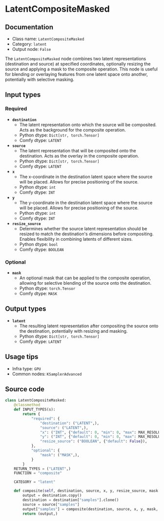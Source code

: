 # LatentCompositeMasked
## Documentation
- Class name: `LatentCompositeMasked`
- Category: `latent`
- Output node: `False`

The `LatentCompositeMasked` node combines two latent representations (destination and source) at specified coordinates, optionally resizing the source and applying a mask to the composite operation. This node is useful for blending or overlaying features from one latent space onto another, potentially with selective masking.
## Input types
### Required
- **`destination`**
    - The latent representation onto which the source will be composited. Acts as the background for the composite operation.
    - Python dtype: `Dict[str, torch.Tensor]`
    - Comfy dtype: `LATENT`
- **`source`**
    - The latent representation that will be composited onto the destination. Acts as the overlay in the composite operation.
    - Python dtype: `Dict[str, torch.Tensor]`
    - Comfy dtype: `LATENT`
- **`x`**
    - The x-coordinate in the destination latent space where the source will be placed. Allows for precise positioning of the source.
    - Python dtype: `int`
    - Comfy dtype: `INT`
- **`y`**
    - The y-coordinate in the destination latent space where the source will be placed. Allows for precise positioning of the source.
    - Python dtype: `int`
    - Comfy dtype: `INT`
- **`resize_source`**
    - Determines whether the source latent representation should be resized to match the destination's dimensions before compositing. Enables flexibility in combining latents of different sizes.
    - Python dtype: `bool`
    - Comfy dtype: `BOOLEAN`
### Optional
- **`mask`**
    - An optional mask that can be applied to the composite operation, allowing for selective blending of the source onto the destination.
    - Python dtype: `torch.Tensor`
    - Comfy dtype: `MASK`
## Output types
- **`latent`**
    - The resulting latent representation after compositing the source onto the destination, potentially with resizing and masking.
    - Python dtype: `Dict[str, torch.Tensor]`
    - Comfy dtype: `LATENT`
## Usage tips
- Infra type: `GPU`
- Common nodes: `KSamplerAdvanced`


## Source code
```python
class LatentCompositeMasked:
    @classmethod
    def INPUT_TYPES(s):
        return {
            "required": {
                "destination": ("LATENT",),
                "source": ("LATENT",),
                "x": ("INT", {"default": 0, "min": 0, "max": MAX_RESOLUTION, "step": 8}),
                "y": ("INT", {"default": 0, "min": 0, "max": MAX_RESOLUTION, "step": 8}),
                "resize_source": ("BOOLEAN", {"default": False}),
            },
            "optional": {
                "mask": ("MASK",),
            }
        }
    RETURN_TYPES = ("LATENT",)
    FUNCTION = "composite"

    CATEGORY = "latent"

    def composite(self, destination, source, x, y, resize_source, mask = None):
        output = destination.copy()
        destination = destination["samples"].clone()
        source = source["samples"]
        output["samples"] = composite(destination, source, x, y, mask, 8, resize_source)
        return (output,)

```

